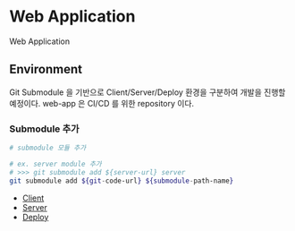 # Web Application

Web Application 

## Environment

Git Submodule 을 기반으로 Client/Server/Deploy 환경을 구분하여 개발을 진행할 예정이다. web-app 은 CI/CD 를 위한 repository 이다. 

### Submodule 추가

```sh
# submodule 모듈 추가

# ex. server module 추가
# >>> git submodule add ${server-url} server
git submodule add ${git-code-url} ${submodule-path-name}
```

- [Client](https://github.com/dev-heeseok/web-react)
- [Server](https://github.com/dev-heeseok/web-nodejs)
- [Deploy](https://github.com/dev-heeseok/web-app)

